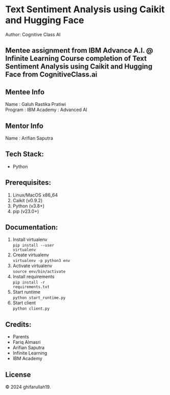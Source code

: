 # Text Sentiment Analysis using Caikit and Hugging Face
Author: Cognitive Class AI

Mentee assignment from IBM Advance A.I. @ Infinite Learning 
Course completion of Text Sentiment Analysis using Caikit and Hugging Face from CognitiveClass.ai
---

## Mentee Info
Name    : Galuh Rastika Pratiwi
<br>
Program : IBM Academy : Advanced AI

## Mentor Info
Name     : Arifian Saputra

## Tech Stack:
- Python

## Prerequisites:
1. Linux/MacOS x86_64
2. Caikit (v0.9.2)
3. Python (v3.8+)
4. pip (v23.0+)

## Documentation:
1. Install virtualenv <br>
   <code>pip install --user virtualenv</code>
2. Create virtualenv <br>
   <code>virtualenv -p python3 env</code>
3. Activate virtualenv <br>
   <code>source env/bin/activate</code>
4. Install requirements <br>
   <code>pip install -r requirements.txt</code>
5. Start runtime <br>
   <code>python start_runtime.py</code>
6. Start client <br>
   <code>python client.py</code>

## Credits:
- Parents
- Fariq Almasri
- Arifian Saputra
- Infinite Learning
- IBM Academy

## License
&copy; 2024 ghifarullah19.
